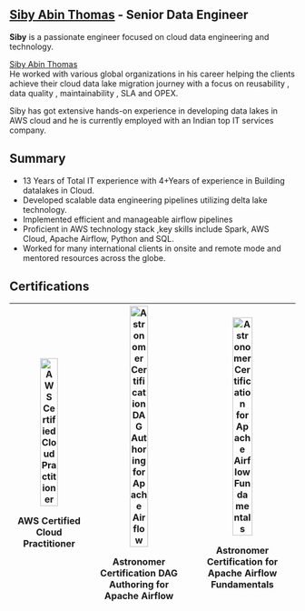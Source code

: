 >
## <div class="badge-base LI-profile-badge" data-locale="en_US" data-size="large" data-theme="dark" data-type="VERTICAL" data-vanity="sibyabin" data-version="v1"><a class="badge-base__link LI-simple-link" href="https://in.linkedin.com/in/sibyabin?trk=profile-badge">Siby Abin Thomas</a> - Senior Data Engineer </div> 

**Siby** is a passionate engineer focused on cloud data engineering and technology.
<div class="badge-base LI-profile-badge" data-locale="en_US" data-size="large" data-theme="dark" data-type="VERTICAL" data-vanity="sibyabin" data-version="v1"><a class="badge-base__link LI-simple-link" href="https://in.linkedin.com/in/sibyabin?trk=profile-badge">Siby Abin Thomas</a></div>
He worked with various global organizations in his career helping the clients achieve their cloud data lake migration journey with a focus on reusability , data quality , maintainability , SLA and OPEX.

Siby has got extensive hands-on experience in developing data lakes in AWS cloud and he is currently employed with an Indian top IT services company.

## Summary
- 13 Years of Total IT experience with 4+Years of experience in Building datalakes in Cloud. 
- Developed scalable data engineering pipelines utilizing delta lake technology. 
- Implemented efficient and manageable airflow pipelines
- Proficient in AWS technology stack ,key skills include Spark, AWS Cloud, Apache Airflow, Python and SQL.
- Worked for many international clients in onsite and remote mode and mentored resources across the globe.

## Certifications

|<a href="https://www.credly.com/badges/e553f874-a867-4ac0-a7ca-aefc8734a5ab"><img src="https://images.credly.com/size/340x340/images/00634f82-b07f-4bbd-a6bb-53de397fc3a6/image.png" alt="AWS Certified Cloud Practitioner" title="AWS Certified Cloud Practitioner" width="50%" /></a><p>AWS Certified Cloud Practitioner</p>|<a href="https://www.credly.com/badges/d82e2801-326e-4688-a36f-28c947edcc7b"><img src="https://images.credly.com/size/340x340/images/ed8e9dd4-2125-4e0b-9db1-57cf67de09d9/image.png" alt="Astronomer Certification DAG Authoring for Apache Airflow" title="Astronomer Certification DAG Authoring for Apache Airflow" width="45%" /></a><p>Astronomer Certification DAG Authoring for Apache Airflow</p>|<a href="https://www.credly.com/badges/cfc6108e-8235-465c-ae2f-1528b71c0391"><img src="https://images.credly.com/size/340x340/images/655a478d-ecde-4a92-afcd-3c7be176ccf3/image.png" alt="Astronomer Certification for Apache Airflow Fundamentals" title="Astronomer Certification for Apache Airflow Fundamentals" width="45%" /></a><p>Astronomer Certification for Apache Airflow Fundamentals</p> |
|----------------|-------------------------------|------------------------------|



              

